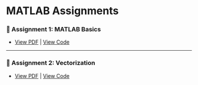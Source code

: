 # MATLAB Assignments

### 📄 Assignment 1: MATLAB Basics
- [View PDF](./Assignment%201.pdf) | [View Code](./Assignment1.m)

---

### 📄 Assignment 2: Vectorization
- [View PDF](./Assignment%202.pdf) | [View Code](./Assignment2.m)
